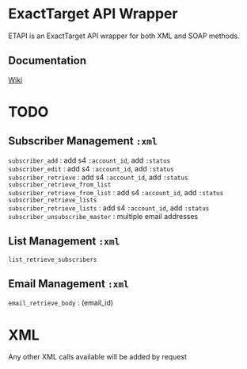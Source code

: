 ExactTarget API Wrapper
=======================

ETAPI is an ExactTarget API wrapper for both XML and SOAP methods.

Documentation
------------
[Wiki](https://github.com/Phiction/etapi/wiki)

TODO
====

Subscriber Management `:xml`
---
`subscriber_add` : add s4 `:account_id`, add `:status`  
`subscriber_edit` : add s4 `:account_id`, add `:status`  
`subscriber_retrieve` : add s4 `:account_id`, add `:status`  
`subscriber_retrieve_from_list`  
`subscriber_retrieve_from_list` : add s4 `:account_id`, add `:status`  
`subscriber_retrieve_lists`  
`subscriber_retrieve_lists` : add s4 `:account_id`, add `:status`  
`subscriber_unsubscribe_master` : multiple email addresses

List Management `:xml`
---
`list_retrieve_subscribers`  

Email Management `:xml`
---
`email_retrieve_body` : (email_id)  

XML
===
Any other XML calls available will be added by request